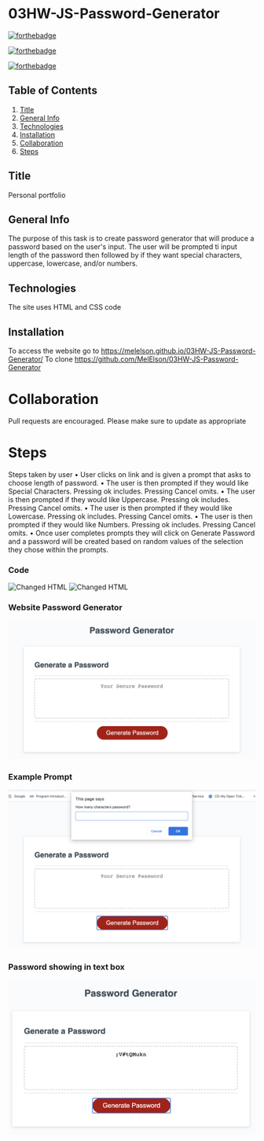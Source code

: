 # 03HW-JS-Password-Generator
[![forthebadge](https://forthebadge.com/images/badges/uses-html.svg)](https://forthebadge.com)

[![forthebadge](https://forthebadge.com/images/badges/uses-css.svg)](https://forthebadge.com)

[![forthebadge](https://forthebadge.com/images/badges/gluten-free.svg)](https://forthebadge.com)

## Table of Contents
1. [Title](#title)
2. [General Info](#general-info)
3. [Technologies](#technologies)
4. [Installation](#installation)
5. [Collaboration](#collaboration)
6. [Steps](#Steps)



## Title
Personal portfolio

## General Info
The purpose of this task is to create password generator that will produce a password based on the user's input. The user will be prompted ti input length of the password then followed by if they want special characters, uppercase, lowercase, and/or numbers.

## Technologies 
The site uses HTML and CSS code

## Installation
To access the website go to https://melelson.github.io/03HW-JS-Password-Generator/
To clone https://github.com/MelElson/03HW-JS-Password-Generator


# Collaboration 
Pull requests are encouraged. Please make sure to update as appropriate 

# Steps
Steps taken by user
	• User clicks on link and is given a prompt that asks to choose length of password.
	• The user is then prompted if they would like Special Characters. Pressing ok includes. Pressing Cancel omits.
	• The user is then prompted if they would like Uppercase. Pressing ok includes. Pressing Cancel omits.
	• The user is then prompted if they would like Lowercase. Pressing ok includes. Pressing Cancel omits.
    • The user is then prompted if they would like Numbers. Pressing ok includes. Pressing Cancel omits.
	• Once user completes prompts they will click on Generate Password and a password will be created based on random values 
      of the selection they chose within the prompts.
    
### Code
![Changed HTML](./assets/images/code1.png)
![Changed HTML](./assets/images/code3.png)

### Website Password Generator
![Changed HTML](./screenshotPWGenerator.png)

### Example Prompt
![Changed HTML](./ScreenshotPrompt.png)

### Password showing in text box
![Changed HTML](./ScreenshotPasswordOutput.png)